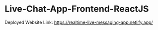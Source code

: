 # Live-Chat-App-Frontend-ReactJS

Deployed Website Link: https://realtime-live-messaging-app.netlify.app/
